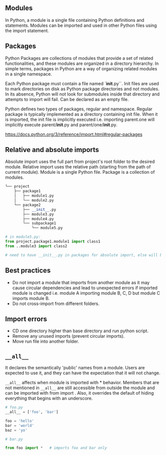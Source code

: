 ## Modules

In Python, a module is a single file containing Python definitions and statements. Modules can be imported and used in other Python files using the import statement.

## Packages

Python Packages are collections of modules that provide a set of related functionalities, and these modules are organized in a directory hierarchy. In simple terms, packages in Python are a way of organizing related modules in a single namespace.

Each Python package must contain a file named `**init**.py``. Init files are used to mark directories on disk as Python package directories and not modules. In its absence, Python will not look for submodules inside that directory and attempts to import will fail. Can be declared as an empty file.

Python defines two types of packages, regular and namespace. Regular package is typically implemented as a directory containing init file. When it is imported, the init file is implicitly executed i.e. importing parent.one will implicitly execute parent/**init**.py and parent/one/**init**.py.

https://docs.python.org/3/reference/import.html#regular-packages

## Relative and absolute imports

Absolute import uses the full part from project's root folder to the desired module. Relative import uses the relative path (starting from the path of current module). Module is a single Python file. Package is a collection of modules.

```python
└── project
    ├── package1
    │   ├── module1.py
    │   └── module2.py
    └── package2
        ├── __init__.py
        ├── module3.py
        ├── module4.py
        └── subpackage1
            └── module5.py

# in module5.py:
from project.package1.module1 import class1
from ..module3 import class2

# need to have __init__.py in packages for absolute import, else will be read as 'module' by Python
```

## Best practices

- Do not import a module that imports from another module as it may cause circular dependencies and lead to unexpected errors if imported module is changed i.e. module A importing module B, C, D but module C imports module B.
- Do not cross-import from different folders.

## Import errors

- CD one directory higher than base directory and run python script.
- Remove any unused imports (prevent circular imports).
- Move run file into another folder.

## `__all__`

It declares the semantically 'public' names from a module. Users are expected to use it, and they can have the expectation that it will not change.

`__all__` affects when module is imported with \* behavior. Members that are not mentioned in `__all__` are still accessible from outside the module and can be imported with from <module> import <member>. Also, it overrides the default of hiding everything that begins with an underscore.

```py
# foo.py
__all__ = ['foo', 'bar']

foo = 'hello'
bar = 'world'
baz = 'yo'
```

```py
# bar.py

from foo import *   # imports foo and bar only
```
